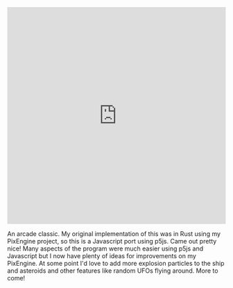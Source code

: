 <iframe
  title="Asteroids!"
  src="https://lukeworks.tech/sketch/asteroids"
  frameborder="0"
  width="100%"
  height="500px"
  scrolling="no"
></iframe>

An arcade classic. My original implementation of this was in Rust using my
PixEngine project, so this is a Javascript port using p5js. Came out pretty
nice! Many aspects of the program were much easier using p5js and Javascript but
I now have plenty of ideas for improvements on my PixEngine. At some point I'd
love to add more explosion particles to the ship and asteroids and other
features like random UFOs flying around. More to come!
